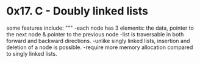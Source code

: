 # 0x17. C - Doubly linked lists
some features include:
"""
	-each node has 3 elements: the data, pointer to the next node & pointer to the previous node
	-list is traversable in both forward and backward directions. 
	-unlike singly linked lists, insertion and deletion of a node is possible. 
	-require more memory allocation compared to singly linked lists. 
